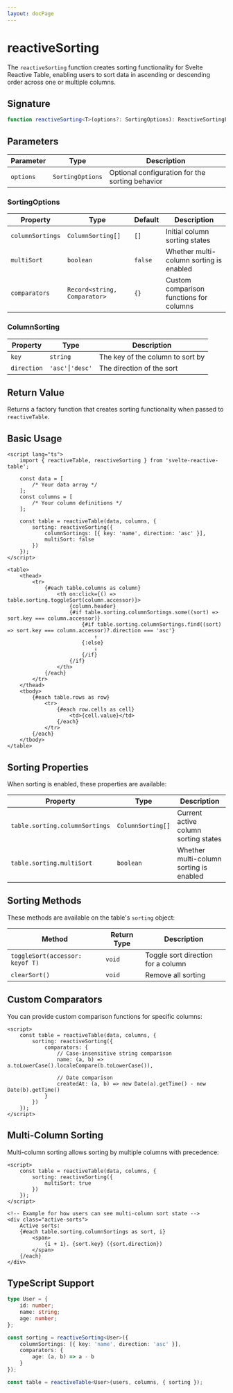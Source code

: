 ```yaml
---
layout: docPage
---
```


<script lang="ts">
	import { reactiveBreadcrumb } from '$shared/lib/breadcrumb.svelte'
	import { BookOpen } from '@lucide/svelte';

	const breadcrumb = reactiveBreadcrumb();
	breadcrumb.setItems([
		{
			icon: BookOpen, 
			href: '/docs/introduction'
		},
		{
			title: 'API Reference',
		},
		{
			title: 'reactiveSorting'
		}
	])
</script>

# reactiveSorting

The `reactiveSorting` function creates sorting functionality for Svelte Reactive Table, enabling users to sort data in ascending or descending order across one or multiple columns.

## Signature

```ts
function reactiveSorting<T>(options?: SortingOptions): ReactiveSortingFactory<T>;
```

## Parameters

| Parameter | Type             | Description                                     |
| --------- | ---------------- | ----------------------------------------------- |
| `options` | `SortingOptions` | Optional configuration for the sorting behavior |

### SortingOptions

| Property         | Type                         | Default | Description                             |
| ---------------- | ---------------------------- | ------- | --------------------------------------- |
| `columnSortings` | `ColumnSorting[]`            | `[]`    | Initial column sorting states           |
| `multiSort`      | `boolean`                    | `false` | Whether multi-column sorting is enabled |
| `comparators`    | `Record<string, Comparator>` | `{}`    | Custom comparison functions for columns |

### ColumnSorting

| Property    | Type           | Description                      |
| ----------- | -------------- | -------------------------------- |
| `key`       | `string`       | The key of the column to sort by |
| `direction` | `'asc'⎮'desc'` | The direction of the sort        |

## Return Value

Returns a factory function that creates sorting functionality when passed to `reactiveTable`.

## Basic Usage

```svelte
<script lang="ts">
	import { reactiveTable, reactiveSorting } from 'svelte-reactive-table';

	const data = [
		/* Your data array */
	];
	const columns = [
		/* Your column definitions */
	];

	const table = reactiveTable(data, columns, {
		sorting: reactiveSorting({
			columnSortings: [{ key: 'name', direction: 'asc' }],
			multiSort: false
		})
	});
</script>

<table>
	<thead>
		<tr>
			{#each table.columns as column}
				<th on:click={() => table.sorting.toggleSort(column.accessor)}>
					{column.header}
					{#if table.sorting.columnSortings.some((sort) => sort.key === column.accessor)}
						{#if table.sorting.columnSortings.find((sort) => sort.key === column.accessor)?.direction === 'asc'}
							↑
						{:else}
							↓
						{/if}
					{/if}
				</th>
			{/each}
		</tr>
	</thead>
	<tbody>
		{#each table.rows as row}
			<tr>
				{#each row.cells as cell}
					<td>{cell.value}</td>
				{/each}
			</tr>
		{/each}
	</tbody>
</table>
```

## Sorting Properties

When sorting is enabled, these properties are available:

| Property                       | Type              | Description                             |
| ------------------------------ | ----------------- | --------------------------------------- |
| `table.sorting.columnSortings` | `ColumnSorting[]` | Current active column sorting states    |
| `table.sorting.multiSort`      | `boolean`         | Whether multi-column sorting is enabled |

## Sorting Methods

These methods are available on the table's `sorting` object:

| Method                          | Return Type | Description                        |
| ------------------------------- | ----------- | ---------------------------------- |
| `toggleSort(accessor: keyof T)` | `void`      | Toggle sort direction for a column |
| `clearSort()`                   | `void`      | Remove all sorting                 |

## Custom Comparators

You can provide custom comparison functions for specific columns:

```svelte
<script>
	const table = reactiveTable(data, columns, {
		sorting: reactiveSorting({
			comparators: {
				// Case-insensitive string comparison
				name: (a, b) => a.toLowerCase().localeCompare(b.toLowerCase()),

				// Date comparison
				createdAt: (a, b) => new Date(a).getTime() - new Date(b).getTime()
			}
		})
	});
</script>
```

## Multi-Column Sorting

Multi-column sorting allows sorting by multiple columns with precedence:

```svelte
<script>
	const table = reactiveTable(data, columns, {
		sorting: reactiveSorting({
			multiSort: true
		})
	});
</script>

<!-- Example for how users can see multi-column sort state -->
<div class="active-sorts">
	Active sorts:
	{#each table.sorting.columnSortings as sort, i}
		<span>
			{i + 1}. {sort.key} ({sort.direction})
		</span>
	{/each}
</div>
```

## TypeScript Support

```ts
type User = {
	id: number;
	name: string;
	age: number;
};

const sorting = reactiveSorting<User>({
	columnSortings: [{ key: 'name', direction: 'asc' }],
	comparators: {
		age: (a, b) => a - b
	}
});

const table = reactiveTable<User>(users, columns, { sorting });
```
